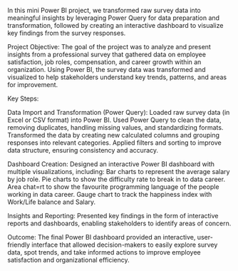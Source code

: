 In this mini Power BI project, we transformed raw survey data into meaningful insights by leveraging Power Query for data preparation and transformation, followed by creating an interactive dashboard to visualize key findings from the survey responses.

Project Objective:
The goal of the project was to analyze and present insights from a professional survey that gathered data on employee satisfaction, job roles, compensation, and career growth within an organization. Using Power BI, the survey data was transformed and visualized to help stakeholders understand key trends, patterns, and areas for improvement.

Key Steps:

Data Import and Transformation (Power Query):
Loaded raw survey data (in Excel or CSV format) into Power BI.
Used Power Query to clean the data, removing duplicates, handling missing values, and standardizing formats.
Transformed the data by creating new calculated columns and grouping responses into relevant categories.
Applied filters and sorting to improve data structure, ensuring consistency and accuracy.

Dashboard Creation:
Designed an interactive Power BI dashboard with multiple visualizations, including:
Bar charts to represent the average salary by job role.
Pie charts to show the difficulty rate to break in to data career.
Area chat=rt to show the favourite programming language of the people working in data career.
Gauge chart to track the happiness index with Work/Life balance and Salary.

Insights and Reporting:
Presented key findings in the form of interactive reports and dashboards, enabling stakeholders to identify areas of concern.

Outcome:
The final Power BI dashboard provided an interactive, user-friendly interface that allowed decision-makers to easily explore survey data, spot trends, and take informed actions to improve employee satisfaction and organizational efficiency.
